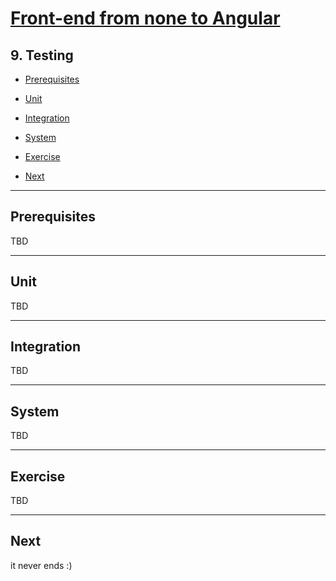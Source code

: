 # [Front-end from none to Angular](../README.md)

## 9. Testing

- [Prerequisites](#prerequisites)

- [Unit](#unit)
- [Integration](#integration)
- [System](#system)
- [Exercise](#exercise)

- [Next](#next)

---

## Prerequisites

TBD

---

## Unit

TBD

---

## Integration

TBD

---

## System

TBD

---

## Exercise

TBD

---

## Next

it never ends :)
